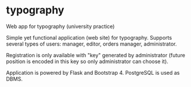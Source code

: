 # typography
Web app for typography (university practice)

Simple yet functional application (web site) for typography. Supports several types of users: 
manager, editor, orders manager, administrator.

Registration is only available with "key" generated by administrator (future position is encoded in this key so only administrator can choose it).

Application is powered by Flask and Bootstrap 4. PostgreSQL is used as DBMS.
